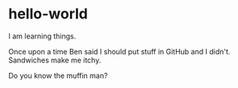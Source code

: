 # hello-world
I am learning things.

Once upon a time Ben said I should put stuff in GitHub and I didn't.  Sandwiches make me itchy.

Do you know the muffin man?
